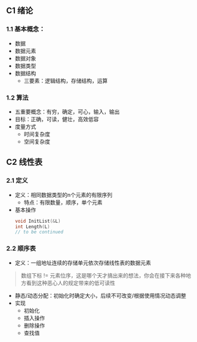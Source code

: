 ## C1 绪论
### 1.1 基本概念：
* 数据
* 数据元素
* 数据对象
* 数据类型
* 数据结构
    * 三要素：逻辑结构，存储结构，运算
### 1.2 算法
* 五重要概念：有穷，确定，可心，输入，输出
* 目标：正确，可读，健壮，高效低容
* 度量方式
    * 时间复杂度
    * 空间复杂度

## C2 线性表
### 2.1 定义
* 定义：相同数据类型的n个元素的有限序列
    * 特点：有限数量，顺序，单个元素
* 基本操作
    ```c
    void InitList(&L)
    int Length(L)
    // to be continued

    ```
### 2.2 顺序表
* 定义：一组地址连续的存储单元依次存储线性表的数据元素
> 数组下标 != 元素位序，这是哪个天才搞出来的想法，你会在接下来各种地方看到这种恶心人的规定带来的低可读性
* 静态/动态分配：初始化时确定大小，后续不可改变/根据使用情况动态调整
* 实现
    * 初始化
    * 插入操作
    * 删除操作
    * 查找值